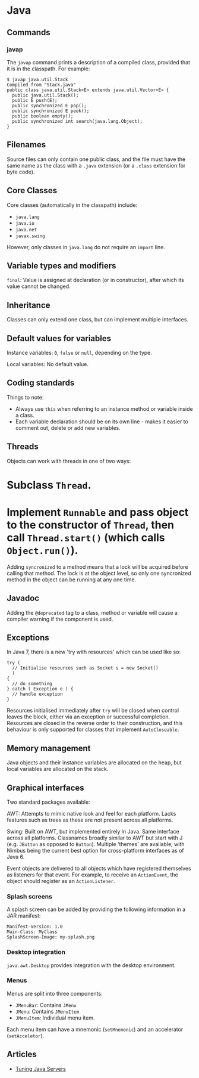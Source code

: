 # Java

## Commands

### javap

The `javap` command prints a description of a compiled class, provided that it is in the classpath. For example:

```
$ javap java.util.Stack
Compiled from "Stack.java"
public class java.util.Stack<E> extends java.util.Vector<E> {
  public java.util.Stack();
  public E push(E);
  public synchronized E pop();
  public synchronized E peek();
  public boolean empty();
  public synchronized int search(java.lang.Object);
}
```

## Filenames

Source files can only contain one public class, and the file must have the same name as the class with a `.java` extension (or a `.class` extension for byte code).

## Core Classes

Core classes (automatically in the classpath) include:

 * `java.lang`
 * `java.io`
 * `java.net`
 * `javax.swing`

However, only classes in `java.lang` do not require an `import` line.

## Variable types and modifiers

`final`: Value is assigned at declaration (or in constructor), after which its value cannot be changed.

## Inheritance

Classes can only extend one class, but can implement multiple interfaces.

## Default values for variables

Instance variables: `0`, `false` or `null`, depending on the type.

Local variables: No default value.

## Coding standards

Things to note:

 * Always use `this` when referring to an instance method or variable inside a class.
 * Each variable declaration should be on its own line - makes it easier to comment out, delete or add new variables.

## Threads

Objects can work with threads in one of two ways:

 # Subclass `Thread`.
 # Implement `Runnable` and pass object to the constructor of `Thread`, then call `Thread.start()` (which calls `Object.run()`).

Adding `syncronized` to a method means that a lock will be acquired before calling that method. The lock is at the object level, so only one syncronized method in the object can be running at any one time.

## Javadoc

Adding the `@deprecated` tag to a class, method or variable will cause a compiler warning if the component is used.

## Exceptions

In Java 7, there is a new 'try with resources' which can be used like so:

```
try (
  // Initialise resources such as Socket s = new Socket()
  )
{
  // do something
} catch ( Exception e ) {
  // handle exception
}
```

Resources initialised immediately after `try` will be closed when control leaves the block, either via an exception or successful completion. Resources are closed in the reverse order to their construction, and this behaviour is only supported for classes that implement `AutoCloseable`.

## Memory management

Java objects and their instance variables are allocated on the heap, but local variables are allocated on the stack.

## Graphical interfaces

Two standard packages available:

AWT: Attempts to mimic native look and feel for each platform. Lacks features such as trees as these are not present across all platforms.

Swing: Built on AWT, but implemented entirely in Java. Same interface across all platforms. Classnames broadly similar to AWT but start with J (e.g. `JButton` as opposed to `Button`). Multiple 'themes' are available, with Nimbus being the current best option for cross-platform interfaces as of Java 6.

Event objects are delivered to all objects which have registered themselves as listeners for that event. For example, to receive an `ActionEvent`, the object should register as an `ActionListener`.

### Splash screens

A splash screen can be added by providing the following information in a JAR manifest:

```
Manifest-Version: 1.0
Main-Class: MyClass
SplashScreen-Image: my-splash.png
```

### Desktop integration

`java.awt.Desktop` provides integration with the desktop environment.

### Menus

Menus are split into three components:

 * `JMenuBar`: Contains `JMenu`
 * `JMenu`: Contains `JMenuItem`
 * `JMenuItem`: Individual menu item.

Each menu item can have a mnemonic (`setMnemonic`) and an accelerator (`setAcceletor`).


## Articles

 * [Tuning Java Servers](http://www.infoq.com/articles/Tuning-Java-Servers)
